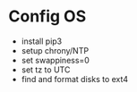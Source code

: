 # Config OS

- install pip3
- setup chrony/NTP
- set swappiness=0
- set tz to UTC
- find and format disks to ext4
